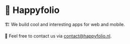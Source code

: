 # 🐰 Happyfolio

🏗 We build cool and interesting apps for web and mobile.

📨 Feel free to contact us via contact@happyfolio.nl.
